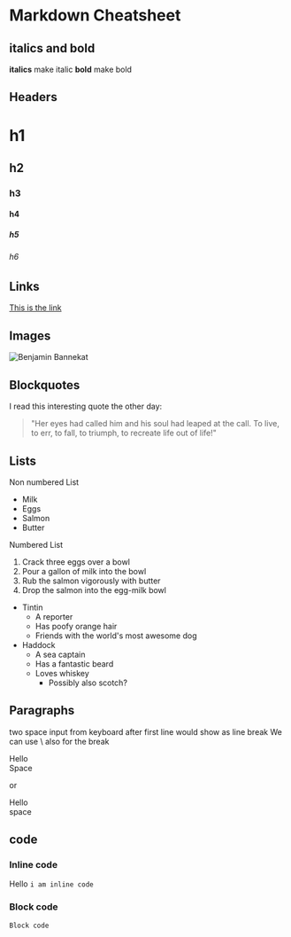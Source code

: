 # Markdown Cheatsheet

## italics and bold

**italics** make italic
**bold** make bold

## Headers

# h1

## h2

### h3

#### h4

##### h5

###### h6

## Links

[This is the link](http://google.co.in)

## Images

![Benjamin Bannekat](https://octodex.github.com/images/bannekat.png)

## Blockquotes

I read this interesting quote the other day:

> "Her eyes had called him and his soul had leaped at the call. To live, to err, to fall, to triumph, to recreate life out of life!"

## Lists

Non numbered List

- Milk
- Eggs
- Salmon
- Butter

Numbered List

1. Crack three eggs over a bowl
2. Pour a gallon of milk into the bowl
3. Rub the salmon vigorously with butter
4. Drop the salmon into the egg-milk bowl

- Tintin
  - A reporter
  - Has poofy orange hair
  - Friends with the world's most awesome dog
- Haddock
  - A sea captain
  - Has a fantastic beard
  - Loves whiskey
    - Possibly also scotch?

## Paragraphs

two space input from keyboard after first line would show as line break
We can use \ also for the break

Hello  
Space

or

Hello \
space

## code

### Inline code

Hello `i am inline code`

### Block code

`Block code`
